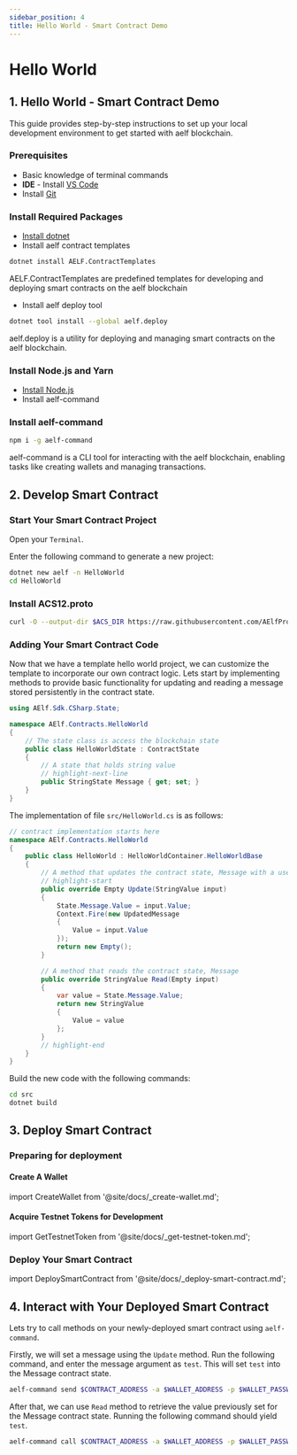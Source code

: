 ```yaml
---
sidebar_position: 4
title: Hello World - Smart Contract Demo
---
```


# Hello World

## 1. Hello World - Smart Contract Demo
This guide provides step-by-step instructions to set up your local development environment to get started with aelf blockchain.

### Prerequisites
- Basic knowledge of terminal commands
- **IDE** - Install [VS Code](https://code.visualstudio.com/)
- Install [Git](https://git-scm.com/)

### Install Required Packages
- [Install dotnet](https://dotnet.microsoft.com/en-us/download)
- Install aelf contract templates

```bash title="Terminal"
dotnet install AELF.ContractTemplates 
```

AELF.ContractTemplates are predefined templates for developing and deploying smart contracts on the aelf blockchain

- Install aelf deploy tool

```bash title="Terminal"
dotnet tool install --global aelf.deploy
```

aelf.deploy is a utility for deploying and managing smart contracts on the aelf blockchain.

### Install Node.js and Yarn
- [Install Node.js](https://nodejs.org/en)
- Install aelf-command

### Install aelf-command
```bash title="Terminal"
npm i -g aelf-command
```

aelf-command is a CLI tool for interacting with the aelf blockchain, enabling tasks like creating wallets and managing transactions.

## 2. Develop Smart Contract

### Start Your Smart Contract Project

Open your `Terminal`.

Enter the following command to generate a new project:

```bash title="Terminal"
dotnet new aelf -n HelloWorld
cd HelloWorld
```

### Install ACS12.proto

```bash title="Terminal"
curl -O --output-dir $ACS_DIR https://raw.githubusercontent.com/AElfProject/AElf/dev/protobuf/acs12.proto
```

### Adding Your Smart Contract Code

Now that we have a template hello world project, we can customize the template to incorporate our own contract logic.
Lets start by implementing methods to provide basic functionality for updating and reading a message stored persistently in the contract state.

```csharp title="src/HelloWorldState.cs"
using AElf.Sdk.CSharp.State;

namespace AElf.Contracts.HelloWorld
{
    // The state class is access the blockchain state
    public class HelloWorldState : ContractState
    {
        // A state that holds string value
        // highlight-next-line
        public StringState Message { get; set; }
    }
}
```

The implementation of file `src/HelloWorld.cs` is as follows:

```csharp title="src/HelloWorld.cs"
// contract implementation starts here
namespace AElf.Contracts.HelloWorld
{
    public class HelloWorld : HelloWorldContainer.HelloWorldBase
    {
        // A method that updates the contract state, Message with a user input
        // highlight-start
        public override Empty Update(StringValue input)
        {
            State.Message.Value = input.Value;
            Context.Fire(new UpdatedMessage
            {
                Value = input.Value
            });
            return new Empty();
        }

        // A method that reads the contract state, Message
        public override StringValue Read(Empty input)
        {
            var value = State.Message.Value;
            return new StringValue
            {
                Value = value
            };
        }
        // highlight-end
    }
}
```

Build the new code with the following commands:

```bash title="Terminal"
cd src
dotnet build
```

## 3. Deploy Smart Contract

### Preparing for deployment

#### Create A Wallet

import CreateWallet from '@site/docs/\_create-wallet.md';

<CreateWallet/>

#### Acquire Testnet Tokens for Development

import GetTestnetToken from '@site/docs/\_get-testnet-token.md';

<GetTestnetToken/>

### Deploy Your Smart Contract

import DeploySmartContract from '@site/docs/\_deploy-smart-contract.md';

<DeploySmartContract/>

## 4. Interact with Your Deployed Smart Contract

Lets try to call methods on your newly-deployed smart contract using `aelf-command`.

Firstly, we will set a message using the `Update` method. Run the following command,
and enter the message argument as `test`. This will set `test` into the Message contract state.

```bash title="Terminal"
aelf-command send $CONTRACT_ADDRESS -a $WALLET_ADDRESS -p $WALLET_PASSWORD -e https://tdvw-test-node.aelf.io Update
```

After that, we can use `Read` method to retrieve the value previously set for the Message contract state.
Running the following command should yield `test`.

```bash title="Terminal"
aelf-command call $CONTRACT_ADDRESS -a $WALLET_ADDRESS -p $WALLET_PASSWORD -e https://tdvw-test-node.aelf.io Read
```
